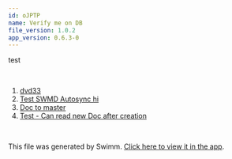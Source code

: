 ```yaml
---
id: oJPTP
name: Verify me on DB
file_version: 1.0.2
app_version: 0.6.3-0
---
```


<!-- Intro - Do not remove this comment -->
test

<br/>

<!-- Steps - Do not remove this comment --> 
1. [dvd33](dvd33.2pEqk.sw.md) 
2. [Test SWMD Autosync hi](test-swmd-autosync-hi.Jy_Wg.sw.md) 
3. [Doc to master](http://localhost:5000/#/repos/U0sVB7lC9at5XPOW1TBW/docs/FJ1CA0atRFTqmNXqgNxD) 
4. [Test - Can read new Doc after creation](http://localhost:5000/#/repos/U0sVB7lC9at5XPOW1TBW/docs/rpEX5) 


<br/>

This file was generated by Swimm. [Click here to view it in the app](http://localhost:5000/#/repos/Z2l0aHViJTNBJTNBc3ItZXh0ZW5zaW9uJTNBJTNBZG91ZWs=/docs/oJPTP).